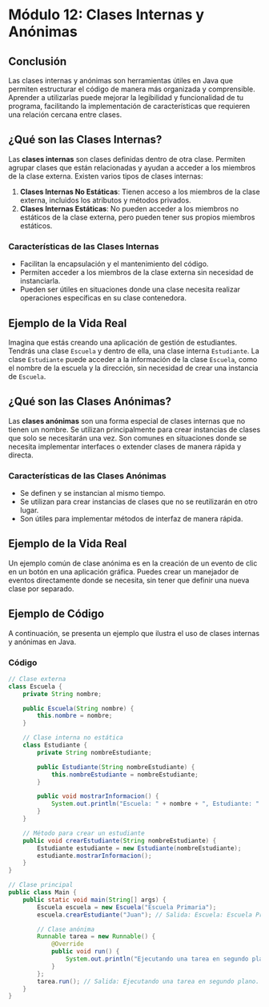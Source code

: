 # Módulo 12: Clases Internas y Anónimas

## Conclusión
Las clases internas y anónimas son herramientas útiles en Java que permiten estructurar el código de manera más organizada y comprensible. Aprender a utilizarlas puede mejorar la legibilidad y funcionalidad de tu programa, facilitando la implementación de características que requieren una relación cercana entre clases.

## ¿Qué son las Clases Internas?
Las **clases internas** son clases definidas dentro de otra clase. Permiten agrupar clases que están relacionadas y ayudan a acceder a los miembros de la clase externa. Existen varios tipos de clases internas:

1. **Clases Internas No Estáticas**: Tienen acceso a los miembros de la clase externa, incluidos los atributos y métodos privados.
2. **Clases Internas Estáticas**: No pueden acceder a los miembros no estáticos de la clase externa, pero pueden tener sus propios miembros estáticos.

### Características de las Clases Internas
- Facilitan la encapsulación y el mantenimiento del código.
- Permiten acceder a los miembros de la clase externa sin necesidad de instanciarla.
- Pueden ser útiles en situaciones donde una clase necesita realizar operaciones específicas en su clase contenedora.

## Ejemplo de la Vida Real
Imagina que estás creando una aplicación de gestión de estudiantes. Tendrás una clase `Escuela` y dentro de ella, una clase interna `Estudiante`. La clase `Estudiante` puede acceder a la información de la clase `Escuela`, como el nombre de la escuela y la dirección, sin necesidad de crear una instancia de `Escuela`.

## ¿Qué son las Clases Anónimas?
Las **clases anónimas** son una forma especial de clases internas que no tienen un nombre. Se utilizan principalmente para crear instancias de clases que solo se necesitarán una vez. Son comunes en situaciones donde se necesita implementar interfaces o extender clases de manera rápida y directa.

### Características de las Clases Anónimas
- Se definen y se instancian al mismo tiempo.
- Se utilizan para crear instancias de clases que no se reutilizarán en otro lugar.
- Son útiles para implementar métodos de interfaz de manera rápida.

## Ejemplo de la Vida Real
Un ejemplo común de clase anónima es en la creación de un evento de clic en un botón en una aplicación gráfica. Puedes crear un manejador de eventos directamente donde se necesita, sin tener que definir una nueva clase por separado.

## Ejemplo de Código
A continuación, se presenta un ejemplo que ilustra el uso de clases internas y anónimas en Java.

### Código
```java
// Clase externa
class Escuela {
    private String nombre;

    public Escuela(String nombre) {
        this.nombre = nombre;
    }

    // Clase interna no estática
    class Estudiante {
        private String nombreEstudiante;

        public Estudiante(String nombreEstudiante) {
            this.nombreEstudiante = nombreEstudiante;
        }

        public void mostrarInformacion() {
            System.out.println("Escuela: " + nombre + ", Estudiante: " + nombreEstudiante);
        }
    }

    // Método para crear un estudiante
    public void crearEstudiante(String nombreEstudiante) {
        Estudiante estudiante = new Estudiante(nombreEstudiante);
        estudiante.mostrarInformacion();
    }
}

// Clase principal
public class Main {
    public static void main(String[] args) {
        Escuela escuela = new Escuela("Escuela Primaria");
        escuela.crearEstudiante("Juan"); // Salida: Escuela: Escuela Primaria, Estudiante: Juan

        // Clase anónima
        Runnable tarea = new Runnable() {
            @Override
            public void run() {
                System.out.println("Ejecutando una tarea en segundo plano.");
            }
        };
        tarea.run(); // Salida: Ejecutando una tarea en segundo plano.
    }
}
